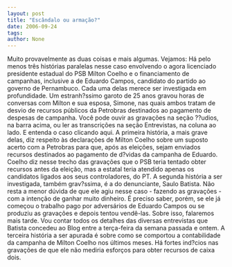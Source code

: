 ```yaml
---
layout: post
title: "Escândalo ou armação?"
date: 2006-09-24
tags: 
author: None
---
```

Muito provavelmente as duas coisas e mais algumas. Vejamos:
Há pelo menos três histórias paralelas nesse caso envolvendo o agora licenciado presidente estadual do PSB Milton Coelho e o financiamento de campanhas, inclusive a de Eduardo Campos, candidato do partido ao governo de Pernambuco. Cada uma delas merece ser investigada em profundidade.
Um estranh?ssimo garoto de 25 anos gravou horas de conversas com Milton e sua esposa, Simone, nas quais ambos tratam de desvio de recursos públicos da Petrobras destinados ao pagamento de despesas de campanha.
Você pode ouvir as gravações na seção ??udios, na barra acima, ou ler as transcrições na seção Entrevistas, na coluna ao lado. E entenda o caso clicando aqui.
A primeira história, a mais grave delas, diz respeito às declarações de Milton Coelho sobre um suposto acerto com a Petrobras para que, após as eleições, sejam enviados recursos destinados ao pagamento de d?vidas da campanha de Eduardo.
Coelho diz nesse trecho das gravações que o PSB teria tentado obter recursos antes da eleição, mas a estatal teria atendido apenas os candidatos ligados aos seus controladores, do PT.
A segunda história a ser investigada, também grav?ssima, é a do denunciante, Saulo Batista. 
Não resta a menor dúvida de que ele agiu nesse caso - fazendo as gravações - com a intenção de ganhar muito dinheiro. 
É preciso saber, porém, se ele já começou o trabalho pago por adversários de Eduardo Campos ou se produziu as gravações e depois tentou vendê-las.
Sobre isso, falaremos mais tarde. 
Vou contar todos os detalhes das diversas entrevistas que Batista concedeu ao Blog entre a terça-feira da semana passada e ontem.
A terceira história a ser apurada é sobre como se comportou a contabilidade da campanha de Milton Coelho nos últimos meses. 
Há fortes ind?cios nas gravações de que ele não mediria esforços para obter recursos de caixa dois. 